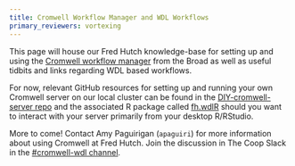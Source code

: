 ```yaml
---
title: Cromwell Workflow Manager and WDL Workflows
primary_reviewers: vortexing
---
```

This page will house our Fred Hutch knowledge-base for setting up and using the [Cromwell workflow manager](https://cromwell.readthedocs.io/en/stable/) from the Broad as well as useful tidbits and links regarding WDL based workflows.  

For now, relevant GitHub resources for setting up and running your own Cromwell server on our local cluster can be found in the [DIY-cromwell-server repo](https://github.com/FredHutch/diy-cromwell-server) and the associated R package called [fh.wdlR](https://github.com/FredHutch/fh.wdlR) should you want to interact with your server primarily from your desktop R/RStudio.  


More to come!  Contact Amy Paguirigan (`apaguiri`) for more information about using Cromwell at Fred Hutch.  Join the discussion in The Coop Slack in the [#cromwell-wdl channel](https://fhbig.slack.com/archives/CTFU13URJ).  
